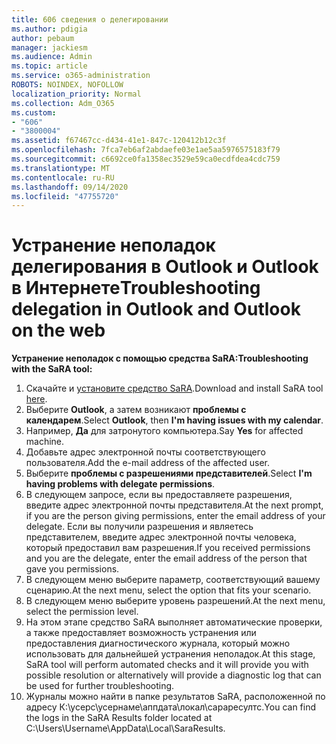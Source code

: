 ```yaml
---
title: 606 сведения о делегировании
ms.author: pdigia
author: pebaum
manager: jackiesm
ms.audience: Admin
ms.topic: article
ms.service: o365-administration
ROBOTS: NOINDEX, NOFOLLOW
localization_priority: Normal
ms.collection: Adm_O365
ms.custom:
- "606"
- "3800004"
ms.assetid: f67467cc-d434-41e1-847c-120412b12c3f
ms.openlocfilehash: 7fca7eb6af2abdaefe03e1ae5aa5976575183f79
ms.sourcegitcommit: c6692ce0fa1358ec3529e59ca0ecdfdea4cdc759
ms.translationtype: MT
ms.contentlocale: ru-RU
ms.lasthandoff: 09/14/2020
ms.locfileid: "47755720"
---
```

# <a name="troubleshooting-delegation-in-outlook-and-outlook-on-the-web"></a><span data-ttu-id="f2e04-102">Устранение неполадок делегирования в Outlook и Outlook в Интернете</span><span class="sxs-lookup"><span data-stu-id="f2e04-102">Troubleshooting delegation in Outlook and Outlook on the web</span></span>

<span data-ttu-id="f2e04-103">**Устранение неполадок с помощью средства SaRA:**</span><span class="sxs-lookup"><span data-stu-id="f2e04-103">**Troubleshooting with the SaRA tool:**</span></span>

1. <span data-ttu-id="f2e04-104">Скачайте и [установите средство SaRA](https://aka.ms/SaRA-SkypeForBusinessSignIn).</span><span class="sxs-lookup"><span data-stu-id="f2e04-104">Download and install SaRA tool [here](https://aka.ms/SaRA-SkypeForBusinessSignIn).</span></span>
1. <span data-ttu-id="f2e04-105">Выберите **Outlook**, а затем возникают **проблемы с календарем**.</span><span class="sxs-lookup"><span data-stu-id="f2e04-105">Select **Outlook**, then **I'm having issues with my calendar**.</span></span>
1. <span data-ttu-id="f2e04-106">Например, **Да** для затронутого компьютера.</span><span class="sxs-lookup"><span data-stu-id="f2e04-106">Say **Yes** for affected machine.</span></span>
1. <span data-ttu-id="f2e04-107">Добавьте адрес электронной почты соответствующего пользователя.</span><span class="sxs-lookup"><span data-stu-id="f2e04-107">Add the e-mail address of the affected user.</span></span>
1. <span data-ttu-id="f2e04-108">Выберите **проблемы с разрешениями представителей**.</span><span class="sxs-lookup"><span data-stu-id="f2e04-108">Select **I'm having problems with delegate permissions**.</span></span>
1. <span data-ttu-id="f2e04-109">В следующем запросе, если вы предоставляете разрешения, введите адрес электронной почты представителя.</span><span class="sxs-lookup"><span data-stu-id="f2e04-109">At the next prompt, if you are the person giving permissions, enter the email address of your delegate.</span></span> <span data-ttu-id="f2e04-110">Если вы получили разрешения и являетесь представителем, введите адрес электронной почты человека, который предоставил вам разрешения.</span><span class="sxs-lookup"><span data-stu-id="f2e04-110">If you received permissions and you are the delegate, enter the email address of the person that gave you permissions.</span></span>
1. <span data-ttu-id="f2e04-111">В следующем меню выберите параметр, соответствующий вашему сценарию.</span><span class="sxs-lookup"><span data-stu-id="f2e04-111">At the next menu, select the option that fits your scenario.</span></span>
1. <span data-ttu-id="f2e04-112">В следующем меню выберите уровень разрешений.</span><span class="sxs-lookup"><span data-stu-id="f2e04-112">At the next menu, select the permission level.</span></span>
1. <span data-ttu-id="f2e04-113">На этом этапе средство SaRA выполняет автоматические проверки, а также предоставляет возможность устранения или предоставления диагностического журнала, который можно использовать для дальнейшей устранения неполадок.</span><span class="sxs-lookup"><span data-stu-id="f2e04-113">At this stage, SaRA tool will perform automated checks and it will provide you with possible resolution or alternatively will provide a diagnostic log that can be used for further troubleshooting.</span></span>
1. <span data-ttu-id="f2e04-114">Журналы можно найти в папке результатов SaRA, расположенной по адресу К:\усерс\усернаме\аппдата\локал\сараресултс.</span><span class="sxs-lookup"><span data-stu-id="f2e04-114">You can find the logs in the SaRA Results folder located at C:\Users\Username\AppData\Local\SaraResults.</span></span>
